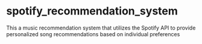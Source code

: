 # spotify_recommendation_system
This a music recommendation system that utilizes the Spotify API to provide personalized song recommendations based on individual preferences
